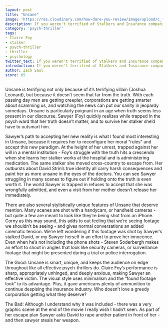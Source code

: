 ```yaml
---
layout: post
title: "Unsane"
image: 'https://res.cloudinary.com/how-dare-you-review/image/upload/c_fill,h_399,w_760/v1528958645/unsane.jpg'
description: If you weren't terrified of Stalkers and Insurance companies before... Unsane will scare you straight.       
category: 'psych-thriller'
tags: 
- Claire Foy
- stalker
- psych-thriller
- thriller
- psychology
twitter_text: If you weren't terrified of Stalkers and Insurance companies before... Unsane will scare you straight.  
introduction: If you weren't terrified of Stalkers and Insurance companies before... Unsane will scare you straight.
author: Zach Saul
score: 85 
---
```


Unsane is terrifying not only because of it’s terrifying villain (Joshua Leonard), but because it doesn’t seem that far from the truth. With each passing day men are getting creepier, corporations are getting smarter about scamming us, and watching the news can put our sanity in jeopardy somedays. Unsane is particularly poignant in an age when truth seems less present in our discourse. Sawyer (Foy) quickly realizes while trapped in the psych ward that her truth doesn’t matter, and to survive her stalker she’d have to outsmart him. 

Sawyer’s path to accepting her new reality is what I found most interesting in Unsane, because it requires her to reconfigure her moral “rules” and accept this new paradigm. At the height of her unrest, trapped against her will in a mental institution - Foy’s struggle with the truth hits a crescendo when she learns her stalker works at the hospital and is administering medication. The same stalker she moved cross-country to escape from. Her outbursts about David Strin’s true identity all carry harsh consequences and paint her as more unsane in the eyes of the doctors. You can see Sawyer struggling in many scenes to figure out if holding onto the truth is even worth it. The world Sawyer is trapped in refuses to accept that she was wrongfully admitted, and even a visit from her mother doesn’t release her immediately.  

There are also several stylistically unique features of Unsane that deserve mention. Many scenes are shot with a handycam, or handheld cameras - but quite a few are meant to look like they’re being shot from an iPhone. Corny as this may sound, this adds to out feeling that we’re seeing footage we shouldn’t be seeing - and gives normal conversations an added cinematic tension. We’re left wondering if this footage was shot by Sawyer’s stalked David, or my Sawyer herself in an effort to prove her innocence. Even when he’s not including the phone shots - Steven Soderbergh makes an effort to shoot in angles that look like security cameras, or surveillance footage that might be presented during a trial or police interrogation.    

The Good: Unsane is smart, unique, and keeps the audience on edge throughout like all effective psych-thrillers do. Claire Foy’s performance is sharp, appropriately unhinged, and deeply anxious, making Sawyer an effective victim. The visual style uses minimalism and the “found footage look” to its advantage. Plus, it gave americans plenty of ammunition to continue despising the insurance industry. Who doesn’t love a greedy corporation getting what they deserve? 

The Bad: Although I understand why it was included - there was a very graphic scene at the end of the movie I really wish I hadn’t seen. As part of her escape plan Sawyer asks David to rape another patient in front of her - and then sawyer steals her weapon. 